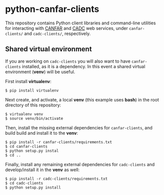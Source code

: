 # python-canfar-clients
This repository contains Python client libraries and command-line utilities for interacting with [CANFAR](http://www.canfar.phys.uvic.ca/) and [CADC](http://www.cadc-ccda.hia-iha.nrc-cnrc.gc.ca/) web services, under `canfar-clients/` and `cadc-clients/`, respectively.

## Shared virtual environment
If you are working on `cadc-clients` you will also want to have `canfar-clients` installed, as it is a dependency. In this event a shared virtual environment (**venv**) will be useful.

First install **virtualenv**:
```
$ pip install virtualenv
```

Next create, and activate, a local **venv** (this example uses **bash**) in the root directory of this repository:
```
$ virtualenv venv
$ source venv/bin/activate

```

Then, install the missing external dependencies for `canfar-clients`, and build
build and install it to the **venv**:
```
$ pip install -r canfar-clients/requirements.txt
$ cd canfar-clients
$ python setup.py instal
$ cd ..
```

Finally, install any remaining external dependencies for `cadc-clients` and
develop/install it in the **venv** as well:
```
$ pip install -r cadc-clients/requirements.txt
$ cd cadc-clients
$ python setup.py install
```

